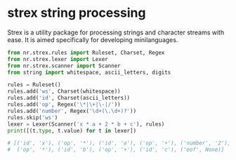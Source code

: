 strex string processing
=======================

Strex is a utility package for processing strings and character
streams with ease. It is aimed specifically for developing
minilanguages.

```python
from nr.strex.rules import Ruleset, Charset, Regex
from nr.strex.lexer import Lexer
from nr.strex.scanner import Scanner
from string import whitespace, ascii_letters, digits

rules = Ruleset()
rules.add('ws', Charset(whitespace))
rules.add('id', Charset(ascii_letters))
rules.add('op', Regex('\*|\+|\-|/'))
rules.add('number', Regex('\d+(\.\d+)?'))
rules.skip('ws')
lexer = Lexer(Scanner('x * a + 2 * b + c'), rules)
print([(t.type, t.value) for t in lexer])

# [('id', 'x'), ('op', '*'), ('id', 'a'), ('op', '+'), ('number', '2'),
#  ('op', '*'), ('id', 'b'), ('op', '+'), ('id', 'c'), ('eof', None)]
```
